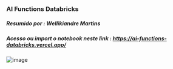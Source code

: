 ### AI Functions Databricks
##### Resumido por : Wellikiandre Martins
##### Acesso ou import o notebook neste link : https://ai-functions-databricks.vercel.app/

![image](https://github.com/user-attachments/assets/21d41b22-2cd9-4c50-8dee-d0da5e3eb3e6)
